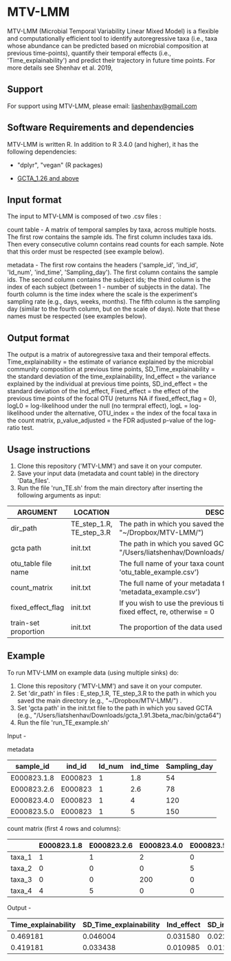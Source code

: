 # MTV-LMM

MTV-LMM (Microbial Temporal Variability Linear Mixed Model) is a flexible and computationally efficient tool to identify autoregressive taxa (i.e., taxa whose abundance can be predicted based on microbial composition at previous time-points), quantify their temporal effects (i.e., 'Time_explainability') and predict their trajectory in future time points. For more details see Shenhav et al. 2019, 


Support
-----------------------

For support using MTV-LMM, please email: liashenhav@gmail.com


Software Requirements and dependencies
-----------------------

MTV-LMM is written R. In addition to R 3.4.0 (and higher), it has the following dependencies:

- "dplyr", "vegan" (R packages)

- [GCTA_1.26 and above](https://cnsgenomics.com/software/gcta/#Download)


Input format
-----------------------
The input to MTV-LMM is composed of two .csv files :

count table  - A matrix of temporal samples by taxa, across multiple hosts. The first row contains the sample ids. The first column includes taxa ids. Then every consecutive column contains read counts for each sample. Note that this order must be respected (see example below).

metadata -  The first row contains the headers ('sample_id', 'ind_id', 'Id_num', 'ind_time', 'Sampling_day'). The first column contains the sample ids. The second column contains the subject ids; the third column is the index of each subject (between 1 -  number of subjects in the data). The fourth column is the time index where the scale is the experiment's sampling rate (e.g., days, weeks, months). The fifth column is the sampling day (similar to the fourth column, but on the scale of days). Note that these names must be respected  (see examples below).


Output format
-----------------------

The output is a matrix of autoregressive taxa and their temporal effects.  
Time_explainability = the estimate of variance explained by the microbial community composition at previous time points, 
SD_Time_explainability = the standard deviation of the time_explainability, 
Ind_effect = the variance explained by the individual at previous time points, 
SD_ind_effect  = the standard deviation of the Ind_effect, 
Fixed_effect = the effect of  the previous time points of the focal OTU (returns NA if fixed_effect_flag = 0), 
logL0 =  log-likelihood under the null (no termpral effect), 
logL = log-likelihood under the alternative, 
OTU_index = the index of the focal taxa in the count matrix, 
p_value_adjusted = the FDR adjusted p-value of the log-ratio test.


Usage instructions
---------------------------

1. Clone this repository ('MTV-LMM') and save it on your computer.
2. Save your input data (metadata and count table) in the directory 'Data_files'.
3. Run the file 'run_TE.sh' from the main directory after inserting the following arguments as input:


| ARGUMENT | LOCATION |DESCRIPTION |
| ------------- | ------------- |------------- |
| dir_path  |  TE_step_1.R, TE_step_3.R |The path in which you saved the main directory  (e.g., "~/Dropbox/MTV-LMM/") |
| gcta path  |  init.txt |The path in which you saved GCTA  (e.g., "/Users/liatshenhav/Downloads/gcta_1.91.3beta_mac/bin/gcta64") |
| otu_table file name  |  init.txt |The full name of your taxa count matrix, including file type (e.g., 'otu_table_example.csv')  |
| count_matrix   |  init.txt |The full name of your metadata file, including file type (e.g., 'metadata_example.csv')  |
| fixed_effect_flag  | init.txt  | If you wish to use the previous time points of the focal OTU as a fixed effect, re, otherwise = 0 |
| train-set proportion  |  init.txt |The proportion of the data used for model training |



Example
---------------------------

To run MTV-LMM on example data (using multiple sinks) do:


1. Clone this repository ('MTV-LMM') and save it on your computer.
2. Set 'dir_path' in files : E_step_1.R, TE_step_3.R to the path in which you saved the main directory  (e.g., "~/Dropbox/MTV-LMM/") .
3. Set 'gcta path' in the init.txt file to the path in which you saved GCTA  (e.g., "/Users/liatshenhav/Downloads/gcta_1.91.3beta_mac/bin/gcta64")
4. Run the file 'run_TE_example.sh' 


Input - 

metadata

| sample_id | ind_id |Id_num | ind_time | Sampling_day|
| ------------- | ------------- |------------- |-------------|-------------|
| E000823.1.8  |  E000823 | 1 | 1.8| 54 |
| E000823.2.6  |  E000823 | 1 | 2.6| 78 |
| E000823.4.0   |  E000823 | 1| 4 | 120 |
| E000823.5.0  |  E000823 | 1 | 5 | 150 |



count matrix (first 4 rows and columns):

| | E000823.1.8 |E000823.2.6 | E000823.4.0| E000823.5.0|
| ------------- | ------------- |------------- |------------- |------------- |
| taxa_1  |  1 | 1 | 2| 0 |
| taxa_2  |  0 | 0 | 0|5 |
| taxa_3  |  0 | 0 | 200|0 |
| taxa_4  |  4 | 5 | 0|0 |



Output - 


| Time_explainability | SD_Time_explainability |Ind_effect | SD_ind_effect | intercept | Fixed_effect| logL0| logL| OTU_index| p_value_adjusted| 
| ------------- | ------------- |------------- |-------------|-------------|-------------|-------------|-------------|-------------|-------------|
| 0.469181  |  0.046004 | 0.031580 | 0.022000|  0.000022 | 0.870526| 8136.467| 8145.550| 5890 | 3.542700e-05|
| 0.419181  |  0.033438 | 0.010985 | 0.011545| 0.003023 | 0.531058| 4590.989| 4610.062| 7005 | 5.055050e-09|

